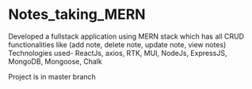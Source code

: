 # Notes_taking_MERN
Developed a fullstack application using MERN stack which has all CRUD functionalities like (add note, delete note, update note, view notes) Technologies used- ReactJs, axios, RTK, MUI, NodeJs, ExpressJS, MongoDB, Mongoose, Chalk

Project is in master branch
